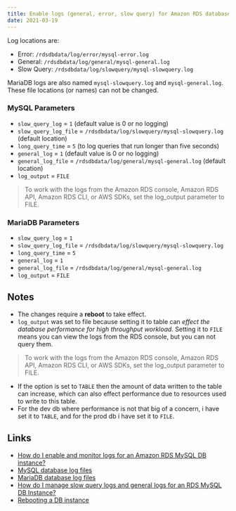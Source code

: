 ```yaml
---
title: Enable logs (general, error, slow query) for Amazon RDS databases (MySQL, MariaDB)
date: 2021-03-19
---
```


Log locations are:

- Error: `/rdsdbdata/log/error/mysql-error.log`
- General: `/rdsdbdata/log/general/mysql-general.log`
- Slow Query: `/rdsdbdata/log/slowquery/mysql-slowquery.log`

MariaDB logs are also named `mysql-slowquery.log` and `mysql-general.log`. These file locations (or names) can not be changed.

### MySQL Parameters

- `slow_query_log` = `1` (default value is 0 or no logging)
- `slow_query_log_file` = `/rdsdbdata/log/slowquery/mysql-slowquery.log` (default location)
- `long_query_time` = `5` (to log queries that run longer than five seconds)
- `general_log` = `1` (default value is 0 or no logging)
- `general_log_file` = `/rdsdbdata/log/general/mysql-general.log` (default location)
- `log_output` = `FILE`

> To work with the logs from the Amazon RDS console, Amazon RDS API, Amazon RDS CLI, or AWS SDKs, set the log_output parameter to FILE.

### MariaDB Parameters

- `slow_query_log` = `1`
- `slow_query_log_file` = `/rdsdbdata/log/slowquery/mysql-slowquery.log`
- `long_query_time` = `5`
- `general_log` = `1`
- `general_log_file` = `/rdsdbdata/log/general/mysql-general.log`
- `log_output` = `FILE`

## Notes

- The changes require a **reboot** to take effect.
- `log_output` was set to file because setting it to table can _effect the database performance for high throughput workload_. Setting it to `FILE` means you can view the logs from the RDS console, but you can not query them.

> To work with the logs from the Amazon RDS console, Amazon RDS API, Amazon RDS CLI, or AWS SDKs, set the log_output parameter to FILE.

- If the option is set to `TABLE` then the amount of data written to the table can increase, which can also effect performance due to resources used to write to this table.
- For the dev db where performance is not that big of a concern, i have set it to `TABLE`, and for the prod db i have set it to `FILE`.

## Links

- [How do I enable and monitor logs for an Amazon RDS MySQL DB instance?](https://aws.amazon.com/premiumsupport/knowledge-center/rds-mysql-logs/)
- [MySQL database log files](https://docs.aws.amazon.com/AmazonRDS/latest/UserGuide/USER_LogAccess.Concepts.MySQL.html)
- [MariaDB database log files](https://docs.aws.amazon.com/AmazonRDS/latest/UserGuide/USER_LogAccess.Concepts.MariaDB.html)
- [How do I manage slow query logs and general logs for an RDS MySQL DB Instance?](https://www.youtube.com/watch?v=aXn4pyPgPgw&t=80s&ab_channel=AmazonWebServices)
- [Rebooting a DB instance](https://docs.aws.amazon.com/AmazonRDS/latest/UserGuide/USER_RebootInstance.html)
